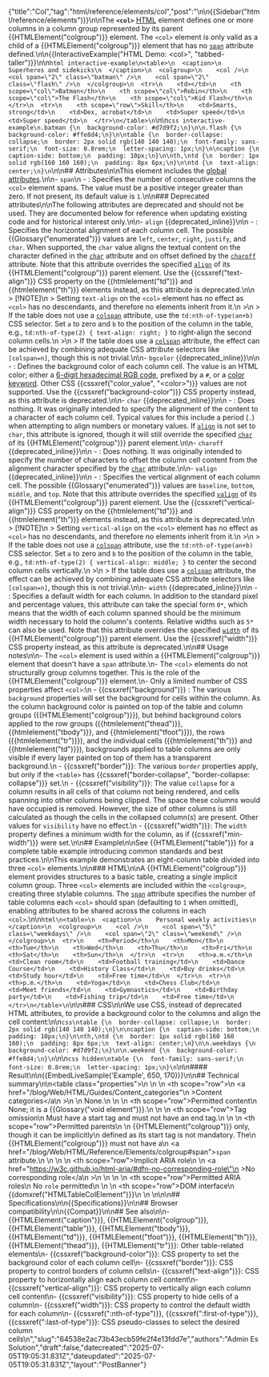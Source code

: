 {"title":"Col","tag":"html/reference/elements/col","post":"\n\n{{Sidebar(\"html/reference/elements\")}}\n\nThe **`<col>`** [HTML](/blog/Web/HTML) element defines one or more columns in a column group represented by its parent {{HTMLElement(\"colgroup\")}} element. The `<col>` element is only valid as a child of a {{HTMLElement(\"colgroup\")}} element that has no [`span`](/blog/Web/HTML/Reference/Elements/colgroup#span) attribute defined.\n\n{{InteractiveExample(\"HTML Demo: &lt;col&gt;\", \"tabbed-taller\")}}\n\n```html interactive-example\n<table>\n  <caption>\n    Superheros and sidekicks\n  </caption>\n  <colgroup>\n    <col />\n    <col span=\"2\" class=\"batman\" />\n    <col span=\"2\" class=\"flash\" />\n  </colgroup>\n  <tr>\n    <td></td>\n    <th scope=\"col\">Batman</th>\n    <th scope=\"col\">Robin</th>\n    <th scope=\"col\">The Flash</th>\n    <th scope=\"col\">Kid Flash</th>\n  </tr>\n  <tr>\n    <th scope=\"row\">Skill</th>\n    <td>Smarts, strong</td>\n    <td>Dex, acrobat</td>\n    <td>Super speed</td>\n    <td>Super speed</td>\n  </tr>\n</table>\n```\n\n```css interactive-example\n.batman {\n  background-color: #d7d9f2;\n}\n\n.flash {\n  background-color: #ffe8d4;\n}\n\ntable {\n  border-collapse: collapse;\n  border: 2px solid rgb(140 140 140);\n  font-family: sans-serif;\n  font-size: 0.8rem;\n  letter-spacing: 1px;\n}\n\ncaption {\n  caption-side: bottom;\n  padding: 10px;\n}\n\nth,\ntd {\n  border: 1px solid rgb(160 160 160);\n  padding: 8px 6px;\n}\n\ntd {\n  text-align: center;\n}\n```\n\n## Attributes\n\nThis element includes the [global attributes](/blog/Web/HTML/Reference/Global_attributes).\n\n- `span`\n  - : Specifies the number of consecutive columns the `<col>` element spans. The value must be a positive integer greater than zero. If not present, its default value is `1`.\n\n### Deprecated attributes\n\nThe following attributes are deprecated and should not be used. They are documented below for reference when updating existing code and for historical interest only.\n\n- `align` {{deprecated_inline}}\n\n  - : Specifies the horizontal alignment of each column cell. The possible {{Glossary(\"enumerated\")}} values are `left`, `center`, `right`, `justify`, and `char`. When supported, the `char` value aligns the textual content on the character defined in the [`char`](#char) attribute and on offset defined by the [`charoff`](#charoff) attribute. Note that this attribute overrides the specified [`align`](/blog/Web/HTML/Reference/Elements/colgroup#align) of its {{HTMLElement(\"colgroup\")}} parent element. Use the {{cssxref(\"text-align\")}} CSS property on the {{htmlelement(\"td\")}} and {{htmlelement(\"th\")}} elements instead, as this attribute is deprecated.\n\n    > [!NOTE]\n    > Setting `text-align` on the `<col>` element has no effect as `<col>` has no descendants, and therefore no elements inherit from it.\n    >\n    > If the table does not use a [`colspan`](/blog/Web/HTML/Reference/Elements/td#colspan) attribute, use the `td:nth-of-type(an+b)` CSS selector. Set `a` to zero and `b` to the position of the column in the table, e.g., `td:nth-of-type(2) { text-align: right; }` to right-align the second column cells.\n    >\n    > If the table does use a [`colspan`](/blog/Web/HTML/Reference/Elements/td#colspan) attribute, the effect can be achieved by combining adequate CSS attribute selectors like `[colspan=n]`, though this is not trivial.\n\n- `bgcolor` {{deprecated_inline}}\n\n  - : Defines the background color of each column cell. The value is an HTML color; either a [6-digit hexadecimal RGB code](/blog/Web/CSS/hex-color), prefixed by a `#`, or a [color keyword](/blog/Web/CSS/named-color). Other CSS {{cssxref(\"color_value\", \"&lt;color&gt;\")}} values are not supported. Use the {{cssxref(\"background-color\")}} CSS property instead, as this attribute is deprecated.\n\n- `char` {{deprecated_inline}}\n\n  - : Does nothing. It was originally intended to specify the alignment of the content to a character of each column cell. Typical values for this include a period (`.`) when attempting to align numbers or monetary values. If [`align`](#align) is not set to `char`, this attribute is ignored, though it will still override the specified [`char`](/blog/Web/HTML/Reference/Elements/colgroup#char) of its {{HTMLElement(\"colgroup\")}} parent element.\n\n- `charoff` {{deprecated_inline}}\n\n  - : Does nothing. It was originally intended to specify the number of characters to offset the column cell content from the alignment character specified by the [`char`](#char) attribute.\n\n- `valign` {{deprecated_inline}}\n\n  - : Specifies the vertical alignment of each column cell. The possible {{Glossary(\"enumerated\")}} values are `baseline`, `bottom`, `middle`, and `top`. Note that this attribute overrides the specified [`valign`](/blog/Web/HTML/Reference/Elements/colgroup#valign) of its {{HTMLElement(\"colgroup\")}} parent element. Use the {{cssxref(\"vertical-align\")}} CSS property on the {{htmlelement(\"td\")}} and {{htmlelement(\"th\")}} elements instead, as this attribute is deprecated.\n\n    > [!NOTE]\n    > Setting `vertical-align` on the `<col>` element has no effect as `<col>` has no descendants, and therefore no elements inherit from it.\n    >\n    > If the table does not use a [`colspan`](/blog/Web/HTML/Reference/Elements/td#colspan) attribute, use the `td:nth-of-type(an+b)` CSS selector. Set `a` to zero and `b` to the position of the column in the table, e.g., `td:nth-of-type(2) { vertical-align: middle; }` to center the second column cells vertically.\n    >\n    > If the table does use a [`colspan`](/blog/Web/HTML/Reference/Elements/td#colspan) attribute, the effect can be achieved by combining adequate CSS attribute selectors like `[colspan=n]`, though this is not trivial.\n\n- `width` {{deprecated_inline}}\n\n  - : Specifies a default width for each column. In addition to the standard pixel and percentage values, this attribute can take the special form `0*`, which means that the width of each column spanned should be the minimum width necessary to hold the column's contents. Relative widths such as `5*` can also be used. Note that this attribute overrides the specified [`width`](/blog/Web/HTML/Reference/Elements/colgroup#width) of its {{HTMLElement(\"colgroup\")}} parent element. Use the {{cssxref(\"width\")}} CSS property instead, as this attribute is deprecated.\n\n## Usage notes\n\n- The `<col>` element is used within a {{HTMLElement(\"colgroup\")}} element that doesn't have a `span` attribute.\n- The `<col>` elements do not structurally group columns together. This is the role of the {{HTMLElement(\"colgroup\")}} element.\n- Only a limited number of CSS properties affect `<col>`:\n  - {{cssxref(\"background\")}} : The various `background` properties will set the background for cells within the column. As the column background color is painted on top of the table and column groups ({{HTMLElement(\"colgroup\")}}), but behind background colors applied to the row groups ({{htmlelement(\"thead\")}}, {{htmlelement(\"tbody\")}}, and {{htmlelement(\"tfoot\")}}), the rows ({{htmlelement(\"tr\")}}), and the individual cells ({{htmlelement(\"th\")}} and {{htmlelement(\"td\")}}), backgrounds applied to table columns are only visible if every layer painted on top of them has a transparent background.\n  - {{cssxref(\"border\")}}: The various `border` properties apply, but only if the `<table>` has {{cssxref(\"border-collapse\", \"border-collapse: collapse\")}} set.\n  - {{cssxref(\"visibility\")}}: The value `collapse` for a column results in all cells of that column not being rendered, and cells spanning into other columns being clipped. The space these columns would have occupied is removed. However, the size of other columns is still calculated as though the cells in the collapsed column(s) are present. Other values for `visibility` have no effect.\n  - {{cssxref(\"width\")}}: The `width` property defines a minimum width for the column, as if {{cssxref(\"min-width\")}} were set.\n\n## Example\n\nSee {{HTMLElement(\"table\")}} for a complete table example introducing common standards and best practices.\n\nThis example demonstrates an eight-column table divided into three `<col>` elements.\n\n### HTML\n\nA {{HTMLElement(\"colgroup\")}} element provides structures to a basic table, creating a single implicit column group. Three `<col>` elements are included within the `<colgroup>`, creating three stylable columns. The [`span`](#span) attribute specifies the number of table columns each `<col>` should span (defaulting to `1` when omitted), enabling attributes to be shared across the columns in each `<col>`.\n\n```html\n<table>\n  <caption>\n    Personal weekly activities\n  </caption>\n  <colgroup>\n    <col />\n    <col span=\"5\" class=\"weekdays\" />\n    <col span=\"2\" class=\"weekend\" />\n  </colgroup>\n  <tr>\n    <th>Period</th>\n    <th>Mon</th>\n    <th>Tue</th>\n    <th>Wed</th>\n    <th>Thu</th>\n    <th>Fri</th>\n    <th>Sat</th>\n    <th>Sun</th>\n  </tr>\n  <tr>\n    <th>a.m.</th>\n    <td>Clean room</td>\n    <td>Football training</td>\n    <td>Dance Course</td>\n    <td>History Class</td>\n    <td>Buy drinks</td>\n    <td>Study hour</td>\n    <td>Free time</td>\n  </tr>\n  <tr>\n    <th>p.m.</th>\n    <td>Yoga</td>\n    <td>Chess Club</td>\n    <td>Meet friends</td>\n    <td>Gymnastics</td>\n    <td>Birthday party</td>\n    <td>Fishing trip</td>\n    <td>Free time</td>\n  </tr>\n</table>\n```\n\n### CSS\n\nWe use CSS, instead of deprecated HTML attributes, to provide a background color to the columns and align the cell content:\n\n```css\ntable {\n  border-collapse: collapse;\n  border: 2px solid rgb(140 140 140);\n}\n\ncaption {\n  caption-side: bottom;\n  padding: 10px;\n}\n\nth,\ntd {\n  border: 1px solid rgb(160 160 160);\n  padding: 8px 6px;\n  text-align: center;\n}\n\n.weekdays {\n  background-color: #d7d9f2;\n}\n\n.weekend {\n  background-color: #ffe8d4;\n}\n```\n\n```css hidden\ntable {\n  font-family: sans-serif;\n  font-size: 0.8rem;\n  letter-spacing: 1px;\n}\n```\n\n#### Result\n\n{{EmbedLiveSample('Example', 650, 170)}}\n\n## Technical summary\n\n<table class=\"properties\">\n  <tbody>\n    <tr>\n      <th scope=\"row\">\n        <a href=\"/blog/Web/HTML/Guides/Content_categories\"\n          >Content categories</a\n        >\n      </th>\n      <td>None.</td>\n    </tr>\n    <tr>\n      <th scope=\"row\">Permitted content</th>\n      <td>None; it is a {{Glossary(\"void element\")}}.</td>\n    </tr>\n    <tr>\n      <th scope=\"row\">Tag omission</th>\n      <td>Must have a start tag and must not have an end tag.</td>\n    </tr>\n    <tr>\n      <th scope=\"row\">Permitted parents</th>\n      <td>\n        {{HTMLElement(\"colgroup\")}} only, though it can be implicitly\n        defined as its start tag is not mandatory. The\n        {{HTMLElement(\"colgroup\")}} must not have a\n        <a href=\"/blog/Web/HTML/Reference/Elements/colgroup#span\"><code>span</code></a> attribute.\n      </td>\n    </tr>\n    <tr>\n      <th scope=\"row\">Implicit ARIA role</th>\n      <td>\n        <a href=\"https://w3c.github.io/html-aria/#dfn-no-corresponding-role\"\n          >No corresponding role</a\n        >\n      </td>\n    </tr>\n    <tr>\n      <th scope=\"row\">Permitted ARIA roles</th>\n      <td>No <code>role</code> permitted</td>\n    </tr>\n    <tr>\n      <th scope=\"row\">DOM interface</th>\n      <td>{{domxref(\"HTMLTableColElement\")}}</td>\n    </tr>\n  </tbody>\n</table>\n\n## Specifications\n\n{{Specifications}}\n\n## Browser compatibility\n\n{{Compat}}\n\n## See also\n\n- {{HTMLElement(\"caption\")}}, {{HTMLElement(\"colgroup\")}}, {{HTMLElement(\"table\")}}, {{HTMLElement(\"tbody\")}}, {{HTMLElement(\"td\")}}, {{HTMLElement(\"tfoot\")}}, {{HTMLElement(\"th\")}}, {{HTMLElement(\"thead\")}}, {{HTMLElement(\"tr\")}}: Other table-related elements\n- {{cssxref(\"background-color\")}}: CSS property to set the background color of each column cell\n- {{cssxref(\"border\")}}: CSS property to control borders of column cells\n- {{cssxref(\"text-align\")}}: CSS property to horizontally align each column cell content\n- {{cssxref(\"vertical-align\")}}: CSS property to vertically align each column cell content\n- {{cssxref(\"visibility\")}}: CSS property to hide cells of a column\n- {{cssxref(\"width\")}}: CSS property to control the default width for each column\n- {{cssxref(\":nth-of-type\")}}, {{cssxref(\":first-of-type\")}}, {{cssxref(\":last-of-type\")}}: CSS pseudo-classes to select the desired column cells\n","slug":"64538e2ac73b43ecb59fe2f4e13fdd7e","authors":"Admin Es Solution","draft":false,"datecreated":"2025-07-05T19:05:31.831Z","dateupdated":"2025-07-05T19:05:31.831Z","layout":"PostBanner"}